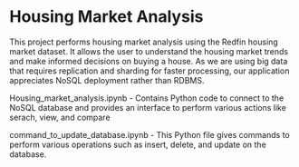 # Housing Market Analysis

This project performs housing market analysis using the Redfin housing market
dataset. It allows the user to understand the housing market trends and make informed
decisions on buying a house. As we are using big data that requires replication and
sharding for faster processing, our application appreciates NoSQL deployment rather
than RDBMS.

Housing_market_analysis.ipynb - Contains Python code to connect to the NoSQL database and provides an interface to perform various actions like serach, view, and compare

command_to_update_database.ipynb - This Python file gives commands to perform various operations such as insert, delete, and update on the database.
